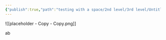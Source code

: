 ```yaml
---
{"publish":true,"path":"testing with a space/2nd level/3rd level/Untitled with a space 3.md","permalink":"/testing-with-a-space/2nd-level/3rd-level/untitled-with-a-space-3/","PassFrontmatter":true}
---
```


![[placeholder - Copy - Copy.png]]



ab